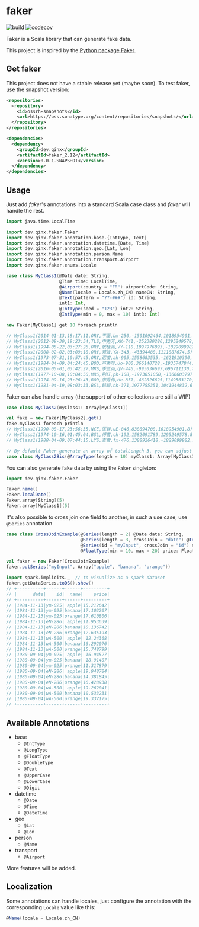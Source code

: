 # faker

![build](https://github.com/qxzzxq/faker/workflows/build/badge.svg) [![codecov](https://codecov.io/gh/qxzzxq/faker/branch/master/graph/badge.svg)](https://codecov.io/gh/qxzzxq/faker)

Faker is a Scala library that can generate fake data.

This project is inspired by the [Python package Faker](https://github.com/joke2k/faker).

## Get faker
This project does not have a stable release yet (maybe soon). To test faker, use the snapshot version:
```xml
<repositories>
  <repository>
    <id>ossrh-snapshots</id>
    <url>https://oss.sonatype.org/content/repositories/snapshots/</url>
  </repository>
</repositories>

<dependencies>
  <dependency>
    <groupId>dev.qinx</groupId>
    <artifactId>faker_2.12</artifactId>
    <version>0.0.1-SNAPSHOT</version>
  </dependency>
</dependencies>
```

## Usage

Just add *faker*'s annotations into a standard Scala case class and *faker* will handle the rest.
```scala
import java.time.LocalTime

import dev.qinx.faker.Faker
import dev.qinx.faker.annotation.base.{IntType, Text}
import dev.qinx.faker.annotation.datetime.{Date, Time}
import dev.qinx.faker.annotation.geo.{Lat, Lon}
import dev.qinx.faker.annotation.person.Name
import dev.qinx.faker.annotation.transport.Airport
import dev.qinx.faker.enums.Locale

case class MyClass1(@Date date: String,
                    @Time time: LocalTime,
                    @Airport(country = "FR") airportCode: String,
                    @Name(locale = Locale.zh_CN) nameCN: String,
                    @Text(pattern = "??-###") id: String,
                    int1: Int,
                    @IntType(seed = "123") int2: String,
                    @IntType(min = 0, max = 10) int3: Int)

new Faker[MyClass1] get 10 foreach println

// MyClass1(2014-01-13,18:17:11,ORY,平磊,bm-250,-1501092464,1018954901,1)
// MyClass1(2012-09-30,19:23:54,TLS,申秀芳,XK-741,-252380286,1295249578,9)
// MyClass1(1994-05-22,03:27:26,ORY,敬桂英,VY-110,1097976093,-1829099982,9)
// MyClass1(2008-02-02,03:09:18,ORY,苑波,YX-343,-43394488,1111887674,5)
// MyClass1(1973-07-31,10:57:45,ORY,迟俊,ah-905,1558683535,-1621910390,7)
// MyClass1(1984-04-09,04:24:45,BOD,芦秀珍,Uo-900,366140728,-1935747844,2)
// MyClass1(2016-05-01,03:42:27,MRS,季兰英,qV-446,-995036697,696711130,7)
// MyClass1(1977-10-08,10:04:50,MRS,荆红,pk-108,-1973051050,-1366603797,2)
// MyClass1(1974-09-16,23:26:43,BOD,廖秀梅,He-851,-462826625,1149563170,5)
// MyClass1(1981-04-19,08:03:33,BSL,韩超,hk-371,1977755351,1041944832,6)```
```

Faker can also handle array (the support of other collections are still a WIP)
```scala
case class MyClass2(myClass1: Array[MyClass1])

val fake = new Faker[MyClass2].get()
fake.myClass1 foreach println
// MyClass1(1990-08-17,23:56:35,NCE,匡健,uE-846,838894708,1018954901,8)
// MyClass1(1974-10-16,01:45:04,BSL,傅雪,ch-192,1582091789,1295249578,8)
// MyClass1(1988-04-09,07:44:15,LYS,查雷,fx-476,1388926418,-1829099982,2)

// By default Faker generate an array of totalLength 3, you can adjust it by adding @ArrayType annotation
case class MyClass2Bis(@ArrayType(length = 10) myClass1: Array[MyClass1])
```

You can also generate fake data by using the `Faker` singleton:
```scala
import dev.qinx.faker.Faker

Faker.name()
Faker.localDate()
Faker.array[String](5)
Faker.array[MyClass1](5)
``` 

It's also possible to cross join one field to another, in such a use case, use `@Series` annotation
```scala
case class CrossJoinExample(@Series(length = 2) @Date date: String,
                            @Series(length = 3, crossJoin = "date") @Text(pattern = "??-###") id: String,
                            @Series(id = "myInput", crossJoin = "id") name: String,
                            @FloatType(min = 10, max = 20) price: Float)

val faker = new Faker[CrossJoinExample]
faker.putSeries("myInput", Array("apple", "banana", "orange"))

import spark.implicits._  // to visualize as a spark dataset
faker.getDataSeries.toDS().show()
// +----------+------+------+---------+
// |      date|    id|  name|    price|
// +----------+------+------+---------+
// |1984-11-13|ym-025| apple|15.212642|
// |1984-11-13|ym-025|banana|17.103207|
// |1984-11-13|ym-025|orange|17.610806|
// |1984-11-13|eN-286| apple|11.953639|
// |1984-11-13|eN-286|banana|10.136742|
// |1984-11-13|eN-286|orange|12.635193|
// |1984-11-13|wA-500| apple| 12.24368|
// |1984-11-13|wA-500|banana|16.292076|
// |1984-11-13|wA-500|orange|15.748799|
// |1980-09-04|ym-025| apple| 16.94527|
// |1980-09-04|ym-025|banana| 18.91407|
// |1980-09-04|ym-025|orange|11.317879|
// |1980-09-04|eN-286| apple|19.948784|
// |1980-09-04|eN-286|banana|14.381845|
// |1980-09-04|eN-286|orange|16.428938|
// |1980-09-04|wA-500| apple|19.262041|
// |1980-09-04|wA-500|banana|10.533231|
// |1980-09-04|wA-500|orange|19.337175|
// +----------+------+------+---------+
```




## Available Annotations
- base
  - `@IntType`
  - `@LongType`
  - `@FloatType`
  - `@DoubleType`
  - `@Text`
  - `@UpperCase`
  - `@LowerCase`
  - `@Digit`
- datetime
  - `@Date`
  - `@Time`
  - `@DateTime`
- geo
  - `@Lat`
  - `@Lon`
- person
  - `@Name`
- transport
  - `@Airport`
  
More features will be added.

## Localization
Some annotations can handle locales, just configure the annotation with 
the corresponding `Locale` value like this:
```Scala
@Name(locale = Locale.zh_CN)
```
